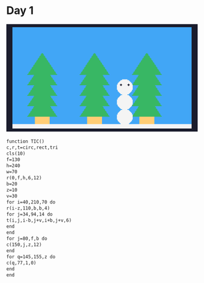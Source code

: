 # Day 1
![Chirstmas trees over a sky background with a snowman to one side](./day01.gif)
```
function TIC()
c,r,t=circ,rect,tri
cls(10)
f=130
h=240
w=70
r(0,f,h,6,12)
b=20
z=10
v=30
for i=40,210,70 do
r(i-z,110,b,b,4)
for j=34,94,14 do
t(i,j,i-b,j+v,i+b,j+v,6) 
end
end
for j=80,f,b do
c(150,j,z,12)
end
for q=145,155,z do
c(q,77,1,0)
end
end
```